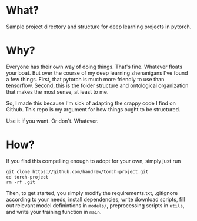 # What?

Sample project directory and structure for deep learning projects in pytorch.

# Why? 

Everyone has their own way of doing things. That's fine. Whatever floats your boat. But over the course of my deep learning shenanigans I've found a few things. First, that pytorch is much more friendly to use than tensorflow. Second, this is the folder structure and ontological organization that makes the most sense, at least to me.

So, I made this because I'm sick of adapting the crappy code I find on Github. This repo is my argument for how things ought to be structured.

Use it if you want. Or don't. Whatever.

# How?

If you find this compelling enough to adopt for your own, simply just run

```
git clone https://github.com/handrew/torch-project.git
cd torch-project
rm -rf .git
```

Then, to get started, you simply modify the requirements.txt, .gitignore according to your needs, install dependencies, write download scripts, fill out relevant model definintions in `models/`, preprocessing scripts in `utils`, and write your training function in `main`. 
